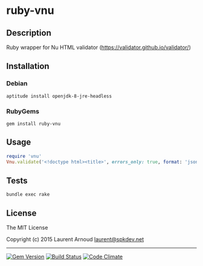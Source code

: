 # ruby-vnu

## Description

Ruby wrapper for Nu HTML validator (https://validator.github.io/validator/)

## Installation

### Debian

~~~
aptitude install openjdk-8-jre-headless
~~~

### RubyGems

~~~
gem install ruby-vnu
~~~

## Usage

~~~ ruby
require 'vnu'
Vnu.validate('<!doctype html><title>', errors_only: true, format: 'json')
~~~

## Tests

~~~
bundle exec rake
~~~

## License

The MIT License

Copyright (c) 2015 Laurent Arnoud <laurent@spkdev.net>

---
[![Gem
Version](https://badge.fury.io/rb/ruby-vnu.svg)](https://rubygems.org/gems/ruby-vnu)
[![Build
Status](https://secure.travis-ci.org/spk/ruby-vnu.svg?branch=master)](https://travis-ci.org/spk/ruby-vnu)
[![Code
Climate](http://img.shields.io/codeclimate/github/spk/ruby-vnu.svg)](https://codeclimate.com/github/spk/ruby-vnu)
